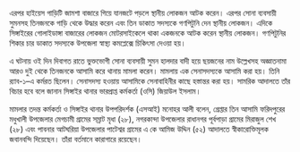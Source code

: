 এরপর হাইয়েস গাড়িটি জামশা বাজারে গিয়ে যানজটে পড়লে স্থানীয় লোকজন আটক করেন। এরপর সোনা ব্যবসায়ী সুমনসহ তিনজনকে গাড়ি থেকে উদ্ধার করেন এবং তিন ডাকাত সদস্যকে গণপিটুনি দেন স্থানীয় লোকজন। এদিকে সিঙ্গাইরের গোলাইডাঙ্গা বাজারের লোকজন মোটরসাইকেলে থাকা একজনকে আটক করেন স্থানীয় লোকজন। গণপিটুনির শিকার চার ডাকাত সদস্যকে উপজেলা স্বাস্থ্য কমপ্লেক্সে চিকিৎসা দেওয়া হয়।

এ ঘটনায় ওই দিন দিবাগত রাতে ভুক্তভোগী সোনা ব্যবসায়ী সুমন হালদার বাদী হয়ে ছয়জনের নাম উল্লেখসহ অজ্ঞাতনামা আরও দুই থেকে তিনজনকে আসামি করে থানায় মামলা করেন। মামলায় এক সেনাসদস্যকে আসামি করা হয়। তিনি র‌্যাব-১–এ কর্মরত ছিলেন। সেনাসদস্য হওয়ায় আসামিকে সেনাবাহিনীর কাছে হস্তান্তর করা হয়। সামরিক আদালতে তাঁর বিচার হবে বলে জানান সিঙ্গাইর থানার ভারপ্রাপ্ত কর্মকর্তা (ওসি) জিয়াউল ইসলাম।

মামলার তদন্ত কর্মকর্তা ও সিঙ্গাইর থানার উপপরিদর্শক (এসআই) মনোহর আলী বলেন, গ্রেপ্তার তিন আসামি ফরিদপুরের মধুখালী উপজেলার মেগচামী গ্রামের সম্রাট মৃধা (২৮), নগরকান্দা উপজেলার রাধানগর পূর্বপাড়া গ্রামের মিরাজুল শেখ (২৮) এবং পাবনার আটঘরিয়া উপজেলার পাটেশ্বর গ্রামের এ কে আমিজ উদ্দিন (৫২) আদালতে স্বীকারোক্তিমূলক জবানবন্দি দিয়েছেন। তাঁরা বর্তমানে কারাগারে রয়েছেন।
